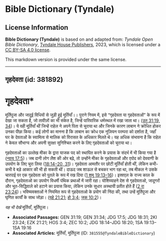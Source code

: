 # Bible Dictionary (Tyndale)

## License Information

**Bible Dictionary (Tyndale)** is based on and adapted from: _Tyndale Open Bible Dictionary_, [Tyndale House Publishers](https://tyndaleopenresources.com/), 2023, which is licensed under a [CC BY-SA 4.0 license](https://creativecommons.org/licenses/by-sa/4.0/legalcode.en).

This markdown version is provided under the same license.



--------------------------------

## गृहदेवता (id: 381892)

गृहदेवता\*
==========

मूर्तिपूजा और जादुई विधियों से जुड़ी हुई मूर्तियाँ।। पुराने नियम में, इसे “गृहदेवता या गृहदेवताओं” के रूप में देखा जा सकता है, जो तावीज़ों का भी संकेत है, जिन्हें पारिवारिक धर्मस्थल में रखा जाता था। ([उत 31:19, 34](https://ref.ly/Gen31:19,Gen31:34))। ये वही मूर्तियाँ थीं जिन्हें राहेल ने अपने पिता से चुराया था और जिनके कारण लाबान ने क्रोधित होकर उनका पीछा किया। कई लोगों का मानना ​​है कि लाबान का क्रोध एक नुज़ियन परम्परा को दर्शाता है, जहाँ घर के देवताओं के स्वामित्व से मालिक को विरासत के अधिकार मिलते थे। यह अधिक संभावना है कि राहेल ने केवल सौभाग्य और अपनी सुरक्षा सुनिश्चित करने के लिए गृहदेवताओं को चुराया था।

गृहदेवताओं का उल्लेख मीका के द्वारा याजक पद को स्थापित करने के प्रयास के संदर्भ में भी किया गया है ([न्याय 17:5](https://ref.ly/Judg17:5))। जब दानी लोग लैश की ओर बढ़े, तो उन्होंने मीका के गृहदेवताओं और एपोद को देववाणी के उपयोग के लिए चुरा लिया ([18:14–20, 31](https://ref.ly/Judg18:14-Judg18:20,Judg18:31))। गृहदेवता आमतौर पर छोटी मूर्तियाँ होती थीं, लेकिन कभी\-कभी वे बड़े आकार की भी हो सकती थीं। दाऊद जब शाऊल से बचकर भाग रहा था, तब मीकल ने उसके चारपाई पर एक गृहदेवता को पुतले के रूप में रख दिया ([1 शमू 19:13–16](https://ref.ly/1Sam19:13-1Sam19:16))। इस्राएल के राज्य काल के दौरान, गृहदेवताओ का उपयोग विधर्मी पंथिक प्रथाओं में जारी रहा। योशिय्याहने देश से गृहदेवताओ, जादूगरों और भूत\-सिद्धिवाले को हटाने का प्रयास किया, लेकिन उनके सुधार अस्थायी प्रतीत होते हैं ([2 रा 23:24](https://ref.ly/2Kgs23:24))। भविष्यवक्ताओं ने नियमित रूप से गृहदेवताओ के प्रयोग की निंदा की, तथा उन्हें मूर्तिपूजा और घृणित कार्यों के साथ जोड़ा। ([यहे 21:21](https://ref.ly/Ezek21:21); [हो 3:4](https://ref.ly/Hos3:4); [जक 10:2](https://ref.ly/Zech10:2))।

*यह भी देखें* मूर्तियाँ, मूर्तिपूजा। 

* **Associated Passages:** GEN 31:19; GEN 31:34; JDG 17:5; JDG 18:31; 2KI 23:24; EZK 21:21; HOS 3:4; ZEC 10:2; JDG 18:14–JDG 18:20; 1SA 19:13–1SA 19:16
* **Associated Articles:** मूर्तियाँ, मूर्तिपूजा (ID: `381555@TyndaleBibleDictionary`)

